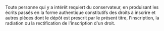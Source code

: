   
 Toute personne qui y a intérêt requiert du conservateur, en produisant les écrits passés en la forme authentique constitutifs des droits à inscrire et autres pièces dont le dépôt est prescrit par le présent titre, l'inscription, la radiation ou la rectification de l'inscription d'un droit.  

  

